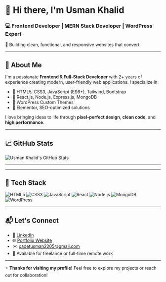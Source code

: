 # 👋 Hi there, I'm Usman Khalid

### 💻 Frontend Developer | MERN Stack Developer | WordPress Expert  
🔧 Building clean, functional, and responsive websites that convert.

---

## 🚀 About Me

I'm a passionate **Frontend & Full-Stack Developer** with 2+ years of experience creating modern, user-friendly web applications. I specialize in:

- 🔹 HTML5, CSS3, JavaScript (ES6+), Tailwind, Bootstrap  
- 🔹 React.js, Node.js, Express.js, MongoDB  
- 🔹 WordPress Custom Themes  
- 🔹 Elementor, SEO-optimized solutions

I love bringing ideas to life through **pixel-perfect design**, **clean code**, and **high performance**.

---

## 📈 GitHub Stats

![Usman Khalid's GitHub Stats](https://github-readme-stats.vercel.app/api?username=Usmankhalid20&show_icons=true&theme=radical)

---

---

## 🧰 Tech Stack

![HTML5](https://img.shields.io/badge/html5-%23E34F26.svg?style=flat&logo=html5&logoColor=white)
![CSS3](https://img.shields.io/badge/css3-%231572B6.svg?style=flat&logo=css3&logoColor=white)
![JavaScript](https://img.shields.io/badge/javascript-%23323330.svg?style=flat&logo=javascript&logoColor=%23F7DF1E)
![React](https://img.shields.io/badge/react-%2320232a.svg?style=flat&logo=react&logoColor=%2361DAFB)
![Node.js](https://img.shields.io/badge/node.js-%2343853D.svg?style=flat&logo=node.js&logoColor=white)
![MongoDB](https://img.shields.io/badge/mongodb-%2347A248.svg?style=flat&logo=mongodb&logoColor=white)
![WordPress](https://img.shields.io/badge/WordPress-%23117AC9.svg?style=flat&logo=WordPress&logoColor=white)

---


## 📬 Let's Connect

- 💼 [LinkedIn](https://www.linkedin.com/in/usman-khalid-9a2bb72b7/)  
- 🌐 [Portfolio Website](https://yourwebsite.com)  
- ✉️ cadetusman2205@gmail.com  
- 📍 Available for freelance or full-time remote work

---

⭐ **Thanks for visiting my profile!** Feel free to explore my projects or reach out for collaboration!
